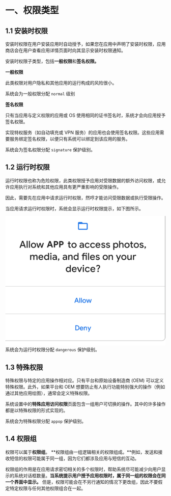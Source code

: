 # 一、权限类型

## 1.1 安装时权限

安装时权限在用户安装应用时自动授予，如果您在应用中声明了安装时权限，应用商店会在用户查看应用详情页面时向其显示安装时权限通知。

安装时权限子类型，包括**一般权限**和**签名权限。**

**一般权限**

此类权限对用户隐私和其他应用的运行构成的风险很小。

系统会为一般权限分配 `normal` 级别

**签名权限**

只有当应用与定义权限的应用或 OS 使用相同的证书签名时，系统才会向应用授予签名权限。

实现特权服务（如自动填充或 VPN 服务）的应用也会使用签名权限。这些应用需要服务绑定签名权限，以便只有系统可以绑定到该应用的服务。

系统会为签名权限分配 `signature` 保护级别。

## 1.2 运行时权限

运行时权限也称为危险权限，此类权限授予应用对受限数据的额外访问权限，或允许应用执行对系统和其他应用具有更严重影响的受限操作。

因此，需要先在应用中请求运行时权限，然哼才能访问受限数据或执行受限操作。

当应用请求运行时权限时，系统会显示运行时权限提示，如下图所示。

![image-20250322135133229](./img/image-20250322135133229.png)
 系统会为运行时权限分配 `dangerous` 保护级别。

## 1.3 特殊权限

特殊权限与特定的应用操作相对应。只有平台和原始设备制造商 (OEM) 可以定义特殊权限。此外，如果平台和 OEM 想要防止有人执行功能特别强大的操作（例如通过其他应用绘图），通常会定义特殊权限。

系统设置中的**特殊应用访问权限**页面包含一组用户可切换的操作。其中的许多操作都是以特殊权限的形式实现的。

系统会为特殊权限分配 `appop` 保护级别。

## 1.4 权限组

权限可以属于**权限组**。 **权限组由一组逻辑相关的权限组成。**例如，发送和接收短信的权限可能属于同一组，因为它们都涉及应用与短信的互动。

权限组的作用是在应用请求密切相关的多个权限时，帮助系统尽可能减少向用户显示的系统对话框数量。**当系统提示用户授予应用权限时，属于同一组的权限会在同一个界面中显示。** 但是，权限可能会在不另行通知的情况下更改组，因此不要假定特定权限与任何其他权限组合在一起。
 